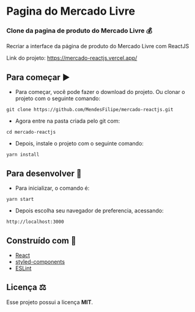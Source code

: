 # Pagina do Mercado Livre

### Clone da pagina de produto do Mercado Livre :moneybag:

Recriar a interface da página de produto do Mercado Livre com ReactJS

Link do projeto: https://mercado-reactjs.vercel.app/

## Para começar :arrow_forward:

- Para começar, você pode fazer o download do projeto. Ou clonar o projeto com o seguinte comando:

`git clone https://github.com/MendesFilipe/mercado-reactjs.git`

- Agora entre na pasta criada pelo git com:

`cd mercado-reactjs`

- Depois, instale o projeto com o seguinte comando:

`yarn install`

## Para desenvolver :minidisc:

- Para inicializar, o comando é:

`yarn start`

- Depois escolha seu navegador de preferencia, acessando: 

`http://localhost:3000`


## Construído com :construction:

- [React](https://reactjs.org/) 
- [styled-components](https://styled-components.com/)
- [ESLint](https://eslint.org/) 

## Licença ⚖

Esse projeto possui a licença **MIT**.
